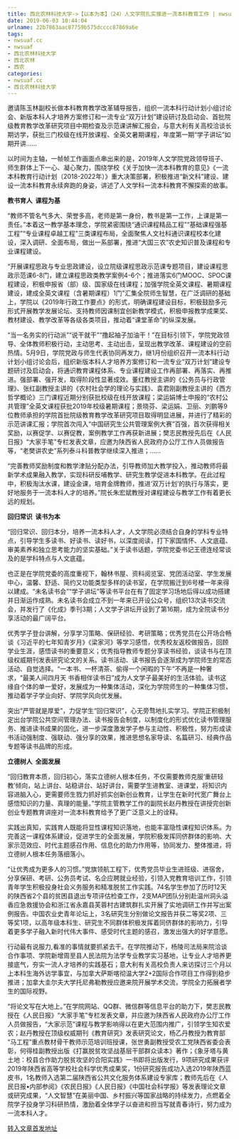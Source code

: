 ```yaml
---
title: 西北农林科技大学->【以本为本】（24）人文学院扎实推进一流本科教育工作 | nwsuaf.cc
date: 2019-06-03 10:44:04
urlname: 22b7863aac87759b575dcccc87869a6e
tags: 
- nwsuaf.cc
- nwsuaf
- 西北农林科技大学
- 西北农林
- 西农
categories:
- nwsuaf.cc
- 西北农林科技大学
---
```



邀请陈玉林副校长做本科教育教学改革辅导报告，组织一流本科行动计划小组讨论会、新版本科人才培养方案修订和一流专业“双万计划”建设研讨及启动会、首批院级教育教学改革研究项目中期检查及示范课讲解汇报会，与意大利有关高校洽谈长期访学，获批三门校级在线开放课程、全英文暑期课程，年度第一期“学子讲坛”如期开讲……

以时间为主轴，一帧帧工作画面点串出来的是，2019年人文学院党政领导班子、师生群体上下一心、凝心聚力，围绕学校《关于加快一流本科教育的意见》《一流本科教育行动计划（2018-2022年）》重大决策部署，积极推进“新文科”建设、建设一流本科教育永续奔跑的身姿，讲述了人文学科一流本科教育不懈探索的故事。

**教书育人  课程为基**

“教师不管名气多大、荣誉多高，老师是第一身份，教书是第一工作，上课是第一责任。”本着这一教学基本理念，学院紧密围绕“通识课程精品工程”“基础课程强基工程”“专业课程卓越工程”三类课程布局，全面聚焦人文社科通识课程校本化建设，深入调研、全面布局，做出一系部署，推进“大国三农”农史知识普及课程和专业课程建设。

“开展课程思政与专业思政建设，设立院级课程思政示范课专题项目，建设课程思政示范课6-8门，建立课程思政类教学案例4-6个；推进落实6门MOOC、SPOC课程建设，积极申报省（部）级、国家级在线课程；加强学院全英文课程、暑期课程建设，建成全英文课程（含暑期课程）1门”汇集全院师生智慧，在广泛调研的基础上，学院以《2019年行政工作要点》的形式，明确课程建设目标，积极鼓励多元形式开展教学发展论坛、支持教师因课制宜创新教学模式，积极申报教学成果奖、教材建设、教学改革等各级各类项目，推动着“课堂革命”的纵深发展。

“当一名务实的行动派”“说干就干”“撸起袖子加油干！”在目标引领下，学院党政领导、全体教师积极行动，主动思考、主动出击，呈现出教学改革、课程建设的空前热情。5月9日，学院党政与师生代表协同再发力，继1月份组织召开一流本科行动计划小组讨论会后，组织新版本科人才培养方案修订和一流专业“双万计划”建设专题研讨及启动会，将通识教育课程体系、专业课程建设工作再部署、再落实、再推进。强部署、强开发，取得阶段性显著成效。董红教授主讲的《公务员与行政管理》、张红副教授主讲的《农村社会学的理论与实践》、袁君刚副教授主讲的《西方哲学概论》三门课程近期分别获批校级在线开放课程；梁运娟博士申报的“农村公共管理”全英文课程获批2019年校级暑期课程；景晓芬、梁运娟、卫丽、刘鹏等9位教师承担的学院首批院级教育教学改革研究项目取得明显进展，并进行了精彩的示范讲课汇报；学院首次闯入“中国研究生公共管理案例大赛”百强，首次获得相关奖励，以赛促学、以赛促教，案例教学工作再获新进展；樊志民教授先后在《人民日报》“大家手笔”专栏发表文章，应邀为陕西省人民政府办公厅工作人员做报告等，“老樊讲农史”系列泰斗科普教学继续深入推进；……

“完善教师奖励制度和教学津贴分配办法，引导教师加大教学投入，推动教师将最新学术成果融入教学，实现科研反哺教学、研究生教学促进本科教学。在此过程中，积极淘汰水课，建设金课，培育金牌教师，推进‘双万计划’的执行与落实，更好地服务于一流本科人才的培养。”院长朱宏斌教授对课程建设与教学工作有着更长远的规划。

**回归常识  读书为本**

“回归常识、回归本分，培养一流本科人才，人文学院必须结合自身的学科专业特点，引导学生多读书、好读书、读好书，以深度阅读，打下家国情怀、人文底蕴、审美素养和独立思考能力的坚实基础。”关于读书话题，学院党委书记王德连经常谈及的是学科特点与人文底蕴。

也正是在学院党委的高度重视下，翰林书屋、资料阅览室、党团活动室、学生发展中心，温馨、舒适、简约又功能类型多样的读书室，在学院搬迁到6号楼一年来得以建成。“未名读书会”“学子讲坛”等读书平台在有了固定学习场地后得以成功搭建并日渐运作成熟。未名读书会成立不到一年来已开设公众号，组织13次读书交流会，并发行了《化成》季刊3期；人文学子讲坛开设到了第16期，成为全院读书分享活动的最广阔平台。

优秀学子登台讲解，分享学习策略、保研经验、考研策略；优秀党员在公开场合畅谈《习近平的七年知青岁月》《梁家河》等学习感悟，优秀校友返校做报告，回顾学业生涯，感悟读书的重要意义；优秀指导教师专题分享读书经验，谈读书与在顶级权威期刊发表研究论文的关系。读书活动、读书报告会逐渐成为学院师生的常态活动、自觉选择。“一本书、一杯清茶、偷得一个闲暇的下午”不再是一种奢求，“最美人间四月天 书香相伴读书日”成为人文学子最美好的生活体验。读书这缘自个体的单一爱好，发展成为一种集体活动，深化为学院师生的一种集体习惯，推动着学子学业向好、学院学风向优发展。

突出“严管就是厚爱”，力促学生“回归常识”，心无旁骛地扎实学习。学院正积极制定出台学院公共空间管理办法、读书报告会制度，以制度化的形式优化读书管理服务、推进读书成果的固化，进一步深度激发学子参与主动性、积极性，努力形成读书活动强制度、强联动、强分享的效果，推进思想名家导读、名篇研习、经典作品专题等读书品牌的形成。

**立德树人  全面发展**

“回归教育本质，回归初心，落实立德树人根本任务，不仅需要教师克服‘重研轻教’倾向，站上讲台、站稳讲台、站好讲台，需要学生进教室、进课堂，将知识内容进脑入心，更需要师生戮力抓好抓实创新创业教育，让学生在新时代宽广舞台上感悟知识的力量、真理的能量。”学院主管教学工作的副院长赵丹教授在讲授完创新创业专题教育讲座对一流本科教育给予了更广泛意义上的诠释。

实践出真知，实践育人既能将显性课程知识落地，也能丰富隐性课程知识体系。为完善这一课程体系建设，促进学生的全面发展，学院积极发挥同侪群体的影响、大家示范效应、时代主题感召作用、信息化的助力作用等，协同发力、整体推进，将立德树人根本任务落细落小。

“让优秀成为更多人的习惯。”党旗领航工程下，优秀党员毕业生进班级、进宿舍，分享保研、考研、公务员考试、名企应聘就业经验，引领入党教育培训工作，引领青年学生积极投身社会义务服务和精准脱贫工作实践。74名学生参加了历时12天的陕西省2个县的贫困县退出专项评估检查工作，2支MAP团队分别赴温州洞头溢香应急救援协会和浙江省永嘉县芙蓉村古建筑群扎实开展了实地调研工作并写出案例报告。中国农业史青年论坛上，3名研究生分别做论文报告并获二等奖2项、三等奖1项，以高年级本科生、研究生不同群体积极发挥着同侪群体的影响力，引导着更多学子融入新时代伟大事件、感受时代主题的感召，激发出强大的好学意愿。

行动最有说服力,看准的事情就要抓紧去干。在学院推动下，杨陵司法局来院洽谈合作事项、学院新增周至县人民法院为法学专业教学实习基地，让专业人才培养更接底气，夯实一流人才培养的实践基石；意大利有关高校负责人来访探讨三个月以上本科生海外访学事宜，与加拿大萨斯喀彻温大学2+2国际合作项目工作得到稳步推进；加拿大圭尔夫大学托尼弗勒教授应邀来院开展学术交流，学院全力拓展者学生的国际视野。

“将论文写在大地上。”在学院网站、QQ群、微信群等信息平台的助力下，樊志民教授在《人民日报》“大家手笔”专栏发表文章，并应邀为陕西省人民政府办公厅工作人员做报告，“大家示范”课程与教学影响得以在更大范围内推广，引领学生知农爱农；赵丹教授在顶级权威期刊《教育研究》发表研究论文，杨乙丹教授为教育部 “马工程”重点教材骨干教师示范培训班授课，张世勇副教授受农工党陕西省委会表彰，何得桂副教授出版《打赢脱贫攻坚战基层干部群众读本》著作；《象牙塔与黄土地：校县合作助力脱贫攻坚的合阳实践》一书即将出版发行，9项研究成果获评2019年陕西省高等学校社会科学优秀成果奖，1份研究报告成功入选2019年陕西蓝皮书，1名教师入选第二届陕西省公共文化服务体系建设专家库；教师先后在《人民日报•内部参阅》《农民日报》《人民日报》《中国社会科学报》等发表理论文章或研究成果，“人文智慧”在美丽中国、乡村振兴等国家战略的持续发力，点燃着全院学子投身学习科研热情，激励着全体学子以奋进和担当写就青春诗行，努力成为一流本科人才。





[转入文章首发地址](https://news.nwsuaf.edu.cn/xnxw/89838.htm)